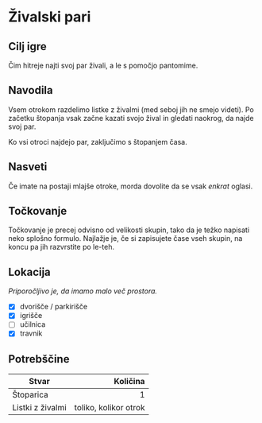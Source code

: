 # Živalski pari

## Cilj igre

Čim hitreje najti svoj par živali,
a le s pomočjo pantomime.

## Navodila

Vsem otrokom razdelimo listke z živalmi
(med seboj jih ne smejo videti). Po začetku
štopanja vsak začne kazati svojo žival in
gledati naokrog, da najde svoj par.

Ko vsi otroci najdejo par, zaključimo
s štopanjem časa.

## Nasveti

Če imate na postaji mlajše otroke,
morda dovolite da se vsak *enkrat* oglasi.

## Točkovanje

Točkovanje je precej odvisno od velikosti
skupin, tako da je težko napisati neko splošno
formulo.
Najlažje je, če si zapisujete čase vseh skupin,
na koncu pa jih razvrstite po le-teh.

## Lokacija

*Priporočljivo je, da imamo malo več prostora.*

- [x] dvorišče / parkirišče
- [x] igrišče
- [ ] učilnica
- [x] travnik

## Potrebščine

| Stvar            | Količina              |
| ---------------- | --------------------: |
| Štoparica        | 1                     |
| Listki z živalmi | toliko, kolikor otrok |